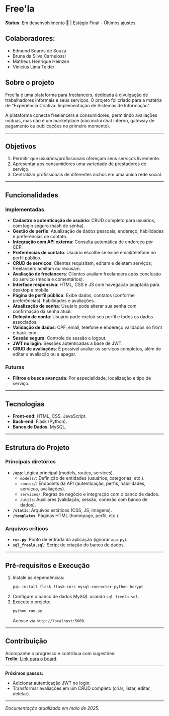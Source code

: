 # Free'la

**Status**: Em desenvolvimento 🚧 | Estágio Final - Últimos ajustes

## Colaboradores:
- Edmund Soares de Souza
- Bruna da Silva Carnelossi
- Matheus Henrique Heinzen
- Vinicius Lima Teider

## Sobre o projeto
Free'la é uma plataforma para freelancers, dedicada à divulgação de trabalhadores informais e seus serviços. O projeto foi criado para a matéria de "Experiência Criativa: Implementação de Sistemas de Informação".

A plataforma conecta freelancers e consumidores, permitindo avaliações mútuas, mas não é um marketplace (não inclui chat interno, gateway de pagamento ou publicações no primeiro momento).

---

## Objetivos
1. Permitir que usuários/profissionais ofereçam seus serviços livremente.
2. Apresentar aos consumidores uma variedade de prestadores de serviço.
3. Centralizar profissionais de diferentes nichos em uma única rede social.

---

## Funcionalidades
### Implementadas
- **Cadastro e autenticação de usuário**: CRUD completo para usuários, com login seguro (hash de senha).
- **Gestão de perfis**: Atualização de dados pessoais, endereço, habilidades e preferências de contato.
- **Integração com API externa**: Consulta automática de endereço por CEP.
- **Preferências de contato**: Usuário escolhe se exibe email/telefone no perfil público.
- **CRUD de serviços**: Clientes requisitam, editam e deletam serviços; freelancers aceitam ou recusam.
- **Avaliação de freelancers**: Clientes avaliam freelancers após conclusão do serviço (média e comentários).
- **Interface responsiva**: HTML, CSS e JS com navegação adaptada para desktop e mobile.
- **Página de perfil público**: Exibe dados, contatos (conforme preferências), habilidades e avaliações.
- **Atualização de senha**: Usuário pode alterar sua senha com confirmação da senha atual.
- **Deleção de conta**: Usuário pode excluir seu perfil e todos os dados associados.
- **Validação de dados**: CPF, email, telefone e endereço validados no front e back-end.
- **Sessão segura**: Controle de sessão e logout.
- **JWT no login**: Sessões autenticadas a base de JWT.
- **CRUD de avaliações**: É possível avaliar os serviços completos, além de editar a avaliação ou a apagar.

### Futuras
- **Filtros e busca avançada**: Por especialidade, localização e tipo de serviço.

---

## Tecnologias
- **Front-end**: HTML, CSS, JavaScript.
- **Back-end**: Flask (Python).
- **Banco de Dados**: MySQL.

---

## Estrutura do Projeto
### Principais diretórios
- **`/app`**: Lógica principal (models, routes, services).
  - `models/`: Definição de entidades (usuários, categorias, etc.).
  - `routes/`: Endpoints da API (autenticação, perfis, habilidades, serviços, avaliações).
  - `services/`: Regras de negócio e integração com o banco de dados.
  - `/utils`: Auxiliares (validação, sessão, conexão com banco de dados).
- **`/static`**: Arquivos estáticos (CSS, JS, imagens).
- **`/templates`**: Páginas HTML (homepage, perfil, etc.).


### Arquivos críticos
- **`run.py`**: Ponto de entrada da aplicação (ignorar `app.py`).
- **`sql_freela.sql`**: Script de criação do banco de dados.

---

## Pré-requisitos e Execução
1. Instale as dependências:
   ```bash
   pip install flask flask-cors mysql-connector-python bcrypt
   ```
2. Configure o banco de dados MySQL usando `sql_freela.sql`.
3. Execute o projeto:
   ```bash
   python run.py
   ```
   Acesse via `http://localhost:5000`.

---

## Contribuição  
Acompanhe o progresso e contribua com sugestões:  
**Trello**: [Link para o board](https://trello.com/invite/b/67be564609ead710a8ad4cd7/ATTI209ac0b23196682f9f6e65f3239080859571DAA2/projeto-ex2).  

---

**Próximos passos:**  
- Adicionar autenticação JWT no login.
- Transformar avaliações em um CRUD completo (criar, listar, editar, deletar).

---  
*Documentação atualizada em maio de 2025.*
